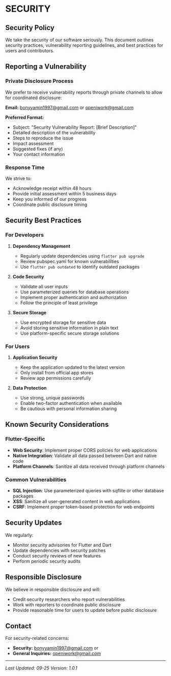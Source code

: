 # SECURITY

## Security Policy

We take the security of our software seriously. This document outlines security practices, vulnerability reporting guidelines, and best practices for users and contributors.

## Reporting a Vulnerability

### Private Disclosure Process

We prefer to receive vulnerability reports through private channels to allow for coordinated disclosure:

**Email:** bonyyamin1997@gmail.com or openiwork@gmail.com

**Preferred Format:**
- Subject: "Security Vulnerability Report: [Brief Description]"
- Detailed description of the vulnerability
- Steps to reproduce the issue
- Impact assessment
- Suggested fixes (if any)
- Your contact information

### Response Time

We strive to:
- Acknowledge receipt within 48 hours
- Provide initial assessment within 5 business days
- Keep you informed of our progress
- Coordinate public disclosure timing

## Security Best Practices

### For Developers

1. **Dependency Management**
   - Regularly update dependencies using `flutter pub upgrade`
   - Review pubspec.yaml for known vulnerabilities
   - Use `flutter pub outdated` to identify outdated packages

2. **Code Security**
   - Validate all user inputs
   - Use parameterized queries for database operations
   - Implement proper authentication and authorization
   - Follow the principle of least privilege

3. **Secure Storage**
   - Use encrypted storage for sensitive data
   - Avoid storing sensitive information in plain text
   - Use platform-specific secure storage solutions

### For Users

1. **Application Security**
   - Keep the application updated to the latest version
   - Only install from official app stores
   - Review app permissions carefully

2. **Data Protection**
   - Use strong, unique passwords
   - Enable two-factor authentication when available
   - Be cautious with personal information sharing

## Known Security Considerations

### Flutter-Specific
- **Web Security**: Implement proper CORS policies for web applications
- **Native Integration**: Validate all data passed between Dart and native code
- **Platform Channels**: Sanitize all data received through platform channels

### Common Vulnerabilities
- **SQL Injection**: Use parameterized queries with sqflite or other database packages
- **XSS**: Sanitize all user-generated content in web applications
- **CSRF**: Implement proper token-based protection for web endpoints

## Security Updates

We regularly:
- Monitor security advisories for Flutter and Dart
- Update dependencies with security patches
- Conduct security reviews of new features
- Perform periodic security audits

## Responsible Disclosure

We believe in responsible disclosure and will:
- Credit security researchers who report vulnerabilities
- Work with reporters to coordinate public disclosure
- Provide reasonable time for users to update before public disclosure

## Contact

For security-related concerns:
- **Security:** bonyyamin1997@gmail.com or 
- **General Inquiries:** openiwork@gmail.com

---

*Last Updated: 09-25*
*Version: 1.0.1*